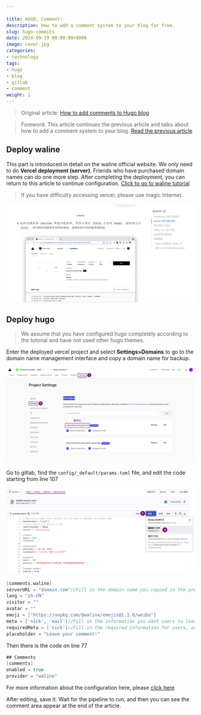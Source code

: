 ```yaml
---

title: HUGO, Comment!
description: How to add a comment system to your blog for free.
slug: hugo-commits
date: 2024-09-19 00:00:00+0000
image: cover.jpg
categories:
- technology
tags:
- hugo
- blog
- gitlab
- comment
weight: 1
---
```

> Original article: [How to add comments to Hugo blog](https://blog.zhoujump.club/en/p/hugo-commits/)

>Foreword: This article continues the previous article and talks about how to add a comment system to your blog.
>[Read the previous article](/tags/hugo/)

## Deploy waline

This part is introduced in detail on the waline official website. We only need to do **Vercel deployment (server)**. Friends who have purchased domain names can do one more step. After completing the deployment, you can return to this article to continue configuration.
[Click to go to waline tutorial](http://u5a.cn/OdUZ7/)
>If you have difficulty accessing vercel, please use magic Internet.

![Just do this step](1-1.png)

## Deploy hugo

>We assume that you have configured hugo completely according to the tutorial and have not used other hugo themes.

Enter the deployed vercel project and select **Settings>Domains** to go to the domain name management interface and copy a domain name for backup.

![Domain name management interface](2-1.png)

Go to gitlab, find the `config/_default/params.toml` file, and edit the code starting from line 107

![How to edit files](2-2.png)

```go
[comments.waline]
serverURL = "domain.com"//Fill in the domain name you copied in the previous step
lang = "zh-CN"
visitor = ""
avatar = ""
emoji = ["https://unpkg.com/@waline/emojis@1.1.0/weibo"]
meta = ['nick', 'mail']//Fill in the information you want users to leave
requiredMeta = ['nick']//Fill in the required information for users, and anonymous is allowed if it is empty
placeholder = "Leave your comment!"
```

Then there is the code on line 77

```go
## Comments
[comments]
enabled = true
provider = "waline"
```

For more information about the configuration here, please [click here](http://u5a.cn/Aa2Eq)

After editing, save it. Wait for the pipeline to run, and then you can see the comment area appear at the end of the article.

